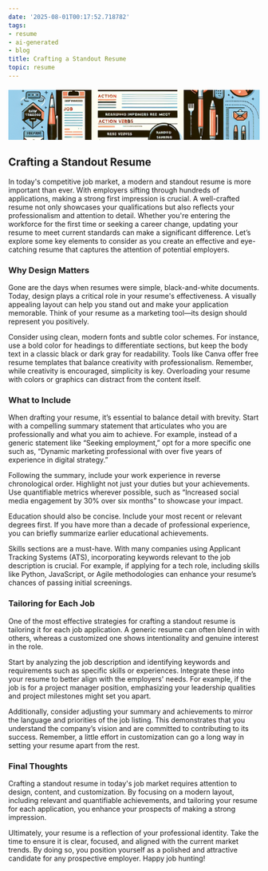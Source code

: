 ```yaml
---
date: '2025-08-01T00:17:52.718782'
tags:
- resume
- ai-generated
- blog
title: Crafting a Standout Resume
topic: resume
---
```


<div style="width: 100%; margin: 20px 0;"><img src="/assets/images/2025-07-29-resume.png" alt="Banner Image" style="width: 100%; height: 100px; object-fit: cover;" /></div>

## Crafting a Standout Resume

In today's competitive job market, a modern and standout resume is more important than ever. With employers sifting through hundreds of applications, making a strong first impression is crucial. A well-crafted resume not only showcases your qualifications but also reflects your professionalism and attention to detail. Whether you're entering the workforce for the first time or seeking a career change, updating your resume to meet current standards can make a significant difference. Let’s explore some key elements to consider as you create an effective and eye-catching resume that captures the attention of potential employers.

### Why Design Matters

Gone are the days when resumes were simple, black-and-white documents. Today, design plays a critical role in your resume's effectiveness. A visually appealing layout can help you stand out and make your application memorable. Think of your resume as a marketing tool—its design should represent you positively. 

Consider using clean, modern fonts and subtle color schemes. For instance, use a bold color for headings to differentiate sections, but keep the body text in a classic black or dark gray for readability. Tools like Canva offer free resume templates that balance creativity with professionalism. Remember, while creativity is encouraged, simplicity is key. Overloading your resume with colors or graphics can distract from the content itself.

### What to Include

When drafting your resume, it’s essential to balance detail with brevity. Start with a compelling summary statement that articulates who you are professionally and what you aim to achieve. For example, instead of a generic statement like “Seeking employment,” opt for a more specific one such as, “Dynamic marketing professional with over five years of experience in digital strategy.”

Following the summary, include your work experience in reverse chronological order. Highlight not just your duties but your achievements. Use quantifiable metrics wherever possible, such as “Increased social media engagement by 30% over six months” to showcase your impact.

Education should also be concise. Include your most recent or relevant degrees first. If you have more than a decade of professional experience, you can briefly summarize earlier educational achievements.

Skills sections are a must-have. With many companies using Applicant Tracking Systems (ATS), incorporating keywords relevant to the job description is crucial. For example, if applying for a tech role, including skills like Python, JavaScript, or Agile methodologies can enhance your resume’s chances of passing initial screenings.

### Tailoring for Each Job

One of the most effective strategies for crafting a standout resume is tailoring it for each job application. A generic resume can often blend in with others, whereas a customized one shows intentionality and genuine interest in the role. 

Start by analyzing the job description and identifying keywords and requirements such as specific skills or experiences. Integrate these into your resume to better align with the employers' needs. For example, if the job is for a project manager position, emphasizing your leadership qualities and project milestones might set you apart.

Additionally, consider adjusting your summary and achievements to mirror the language and priorities of the job listing. This demonstrates that you understand the company’s vision and are committed to contributing to its success. Remember, a little effort in customization can go a long way in setting your resume apart from the rest.

### Final Thoughts

Crafting a standout resume in today's job market requires attention to design, content, and customization. By focusing on a modern layout, including relevant and quantifiable achievements, and tailoring your resume for each application, you enhance your prospects of making a strong impression. 

Ultimately, your resume is a reflection of your professional identity. Take the time to ensure it is clear, focused, and aligned with the current market trends. By doing so, you position yourself as a polished and attractive candidate for any prospective employer. Happy job hunting!